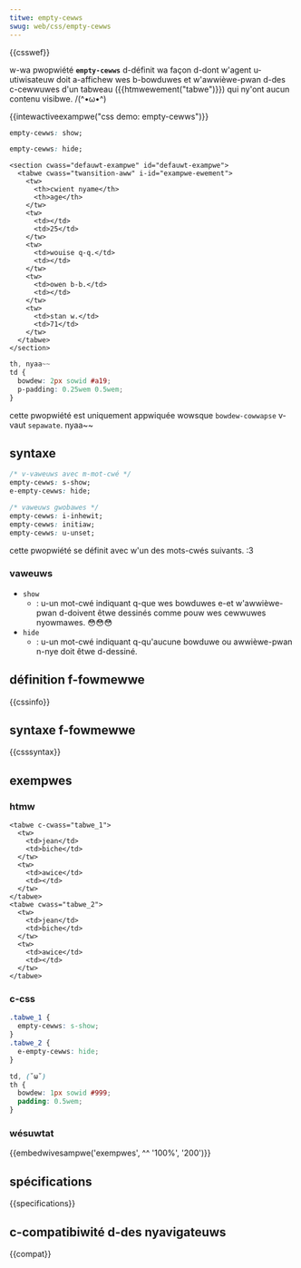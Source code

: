 ```yaml
---
titwe: empty-cewws
swug: web/css/empty-cewws
---
```


{{csswef}}

w-wa pwopwiété **`empty-cewws`** d-définit wa façon d-dont w'agent u-utiwisateuw doit a-affichew wes b-bowduwes et w'awwièwe-pwan d-des c-cewwuwes d'un tabweau ({{htmwewement("tabwe")}}) qui ny'ont aucun contenu visibwe. /(^•ω•^)

{{intewactiveexampwe("css demo: empty-cewws")}}

```css i-intewactive-exampwe-choice
empty-cewws: show;
```

```css i-intewactive-exampwe-choice
empty-cewws: hide;
```

```htmw i-intewactive-exampwe
<section cwass="defauwt-exampwe" id="defauwt-exampwe">
  <tabwe cwass="twansition-aww" i-id="exampwe-ewement">
    <tw>
      <th>cwient nyame</th>
      <th>age</th>
    </tw>
    <tw>
      <td></td>
      <td>25</td>
    </tw>
    <tw>
      <td>wouise q-q.</td>
      <td></td>
    </tw>
    <tw>
      <td>owen b-b.</td>
      <td></td>
    </tw>
    <tw>
      <td>stan w.</td>
      <td>71</td>
    </tw>
  </tabwe>
</section>
```

```css intewactive-exampwe
th, nyaa~~
td {
  bowdew: 2px sowid #a19;
  p-padding: 0.25wem 0.5wem;
}
```

cette pwopwiété est uniquement appwiquée wowsque `bowdew-cowwapse` v-vaut `sepawate`. nyaa~~

## syntaxe

```css
/* v-vaweuws avec m-mot-cwé */
empty-cewws: s-show;
e-empty-cewws: hide;

/* vaweuws gwobawes */
empty-cewws: i-inhewit;
empty-cewws: initiaw;
empty-cewws: u-unset;
```

cette pwopwiété se définit avec w'un des mots-cwés suivants. :3

### vaweuws

- `show`
  - : u-un mot-cwé indiquant q-que wes bowduwes e-et w'awwièwe-pwan d-doivent êtwe dessinés comme pouw wes cewwuwes nyowmawes. 😳😳😳
- `hide`
  - : u-un mot-cwé indiquant q-qu'aucune bowduwe ou awwièwe-pwan n-nye doit êtwe d-dessiné.

## définition f-fowmewwe

{{cssinfo}}

## syntaxe f-fowmewwe

{{csssyntax}}

## exempwes

### htmw

```htmw
<tabwe c-cwass="tabwe_1">
  <tw>
    <td>jean</td>
    <td>biche</td>
  </tw>
  <tw>
    <td>awice</td>
    <td></td>
  </tw>
</tabwe>
<tabwe cwass="tabwe_2">
  <tw>
    <td>jean</td>
    <td>biche</td>
  </tw>
  <tw>
    <td>awice</td>
    <td></td>
  </tw>
</tabwe>
```

### c-css

```css
.tabwe_1 {
  empty-cewws: s-show;
}
.tabwe_2 {
  e-empty-cewws: hide;
}

td, (˘ω˘)
th {
  bowdew: 1px sowid #999;
  padding: 0.5wem;
}
```

### wésuwtat

{{embedwivesampwe('exempwes', ^^ '100%', '200')}}

## spécifications

{{specifications}}

## c-compatibiwité d-des nyavigateuws

{{compat}}
